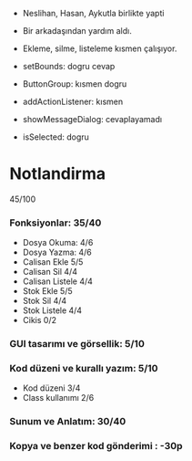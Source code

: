 - Neslihan, Hasan, Aykutla birlikte yapti
- Bir arkadaşından yardım aldı.

- Ekleme, silme, listeleme kısmen çalışıyor.

- setBounds: dogru cevap
- ButtonGroup: kısmen dogru
- addActionListener: kısmen
- showMessageDialog: cevaplayamadı
- isSelected: dogru

# Notlandirma

45/100

###  Fonksiyonlar: 35/40
- Dosya Okuma:      4/6
- Dosya Yazma:      4/6
- Calisan Ekle      5/5
- Calisan Sil       4/4
- Calisan Listele   4/4
- Stok Ekle         5/5
- Stok Sil          4/4
- Stok Listele      4/4
- Cikis             0/2
###  GUI tasarımı ve görsellik: 5/10
### Kod düzeni ve kurallı yazım: 5/10
- Kod düzeni        3/4
- Class kullanımı   2/6
### Sunum ve Anlatım: 30/40

### Kopya ve benzer kod gönderimi : -30p
